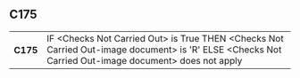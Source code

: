 ## C175
<table>
 <tr>
  <th>
   C175
  </th>
  <td>
   IF &lt;Checks Not Carried Out&gt; is True  THEN &lt;Checks Not Carried Out-image document&gt; is 'R'  ELSE &lt;Checks Not Carried Out-image document&gt; does not apply
  </td>
 </tr>
</table>
